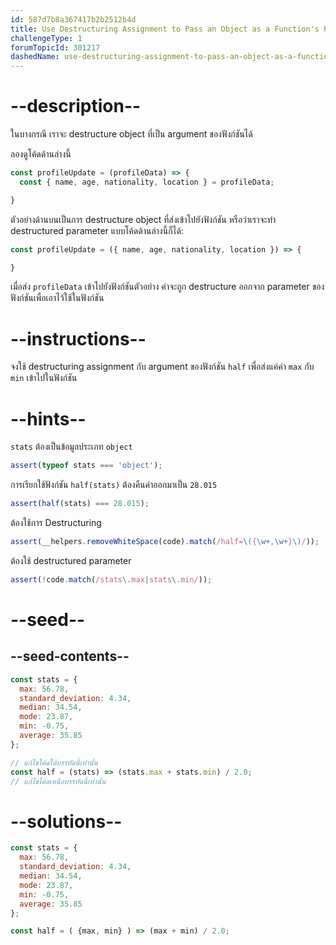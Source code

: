 ```yaml
---
id: 587d7b8a367417b2b2512b4d
title: Use Destructuring Assignment to Pass an Object as a Function's Parameters
challengeType: 1
forumTopicId: 301217
dashedName: use-destructuring-assignment-to-pass-an-object-as-a-functions-parameters
---
```


# --description--

ในบางกรณี เราจะ destructure object ที่เป็น argument ของฟังก์ชันได้


ลองดูโค้ดด้านล่างนี้

```js
const profileUpdate = (profileData) => {
  const { name, age, nationality, location } = profileData;

}
```

ตัวอย่างด้านบนเป็นการ destructure object ที่ส่งเข้าไปยังฟังก์ชัน 
หรือว่าเราจะทำ destructured parameter แบบโค้ดด้านล่างนี้ก็ได้:

```js
const profileUpdate = ({ name, age, nationality, location }) => {

}
```

เมื่อส่ง `profileData` เข้าไปยังฟังก์ชันตัวอย่าง ค่าจะถูก destructure ออกจาก parameter ของฟังก์ชันเพื่อเอาไว้ใช้ในฟังก์ชัน

# --instructions--

จงใช้ destructuring assignment กับ argument ของฟังก์ชัน `half` เพื่อส่งแค่ค่า `max` กับ `min` เข้าไปในฟังก์ชัน 

# --hints--

`stats` ต้องเป็นข้อมูลประเภท `object`

```js
assert(typeof stats === 'object');
```

การเรียกใช้ฟังก์ชัน `half(stats)` ต้องคืนค่าออกมาเป็น `28.015`

```js
assert(half(stats) === 28.015);
```

ต้องใช้การ Destructuring 

```js
assert(__helpers.removeWhiteSpace(code).match(/half=\({\w+,\w+}\)/));
```

ต้องใช้ destructured parameter 

```js
assert(!code.match(/stats\.max|stats\.min/));
```

# --seed--

## --seed-contents--

```js
const stats = {
  max: 56.78,
  standard_deviation: 4.34,
  median: 34.54,
  mode: 23.87,
  min: -0.75,
  average: 35.85
};

// แก้ไขโค้ดใต้บรรทัดนี้เท่านั้น
const half = (stats) => (stats.max + stats.min) / 2.0; 
// แก้ไขโค้ดเหนือบรรทัดนี้เท่านั้น
```

# --solutions--

```js
const stats = {
  max: 56.78,
  standard_deviation: 4.34,
  median: 34.54,
  mode: 23.87,
  min: -0.75,
  average: 35.85
};

const half = ( {max, min} ) => (max + min) / 2.0;
```
